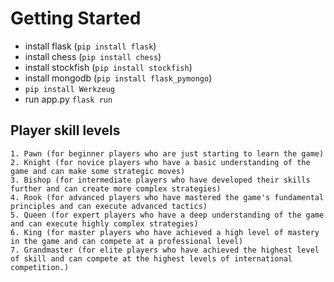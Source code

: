 # Getting Started

- install flask (`pip install flask`)
- install chess (`pip install chess`)
- install stockfish (`pip install stockfish`)
- install mongodb (`pip install flask_pymongo`)
- `pip install Werkzeug`
- run app.py `flask run`


## Player skill levels

    1. Pawn (for beginner players who are just starting to learn the game)
    2. Knight (for novice players who have a basic understanding of the game and can make some strategic moves)
    3. Bishop (for intermediate players who have developed their skills further and can create more complex strategies)
    4. Rook (for advanced players who have mastered the game's fundamental principles and can execute advanced tactics)
    5. Queen (for expert players who have a deep understanding of the game and can execute highly complex strategies)
    6. King (for master players who have achieved a high level of mastery in the game and can compete at a professional level)
    7. Grandmaster (for elite players who have achieved the highest level of skill and can compete at the highest levels of international competition.)